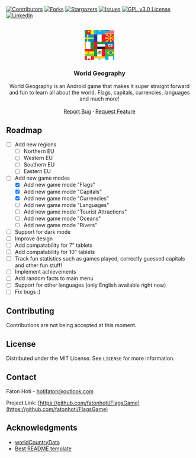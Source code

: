 <div id="top"></div>
<!--
*** Thanks for checking out the Best-README-Template. If you have a suggestion
*** that would make this better, please fork the repo and create a pull request
*** or simply open an issue with the tag "enhancement".
*** Don't forget to give the project a star!
*** Thanks again! Now go create something AMAZING! :D
-->



<!-- PROJECT SHIELDS -->
<!--
*** I'm using markdown "reference style" links for readability.
*** Reference links are enclosed in brackets [ ] instead of parentheses ( ).
*** See the bottom of this document for the declaration of the reference variables
*** for contributors-url, forks-url, etc. This is an optional, concise syntax you may use.
*** https://www.markdownguide.org/basic-syntax/#reference-style-links
-->
[![Contributors][contributors-shield]][contributors-url]
[![Forks][forks-shield]][forks-url]
[![Stargazers][stars-shield]][stars-url]
[![Issues][issues-shield]][issues-url]
[![GPL v3.0 License][license-shield]][license-url]
[![LinkedIn][linkedin-shield]][linkedin-url]



<!-- PROJECT LOGO -->
<br />
<div align="center">
  <a href="https://github.com/fatonhoti/Flags">
    <img src="images/logo.png" alt="Logo" width="80" height="80">
  </a>

<h3 align="center">World Geography</h3>
  <p align="center">
    World Geography is an Android game that makes it super straight forward and fun to learn all about the world. Flags, capitals, currencies, languages and much more!
    <br />
    <br />
    <a href="https://github.com/fatonhoti/Flags/issues">Report Bug</a>
    ·
    <a href="https://github.com/fatonhoti/Flags/issues">Request Feature</a>
  </p>
</div>

<!-- ROADMAP -->
## Roadmap

- [ ] Add new regions
  - [ ] Northern EU
  - [ ] Western EU
  - [ ] Southern EU
  - [ ] Eastern EU
- [ ] Add new game modes
  - [x] Add new game mode "Flags"
  - [x] Add new game mode "Capitals"
  - [x] Add new game mode "Currencies"
  - [ ] Add new game mode "Languages"
  - [ ] Add new game mode "Tourist Attractions"
  - [ ] Add new game mode "Oceans"
  - [ ] Add new game mode "Rivers"
- [ ] Support for dark mode
- [ ] Improve design
- [ ] Add compatability for 7" tablets
- [ ] Add compatability for 10" tablets
- [ ] Track fun statistics such as games played, correctly guessed capitals and other fun stuff!
- [ ] Implement achievements
- [ ] Add random facts to main menu
- [ ] Support for other languages (only English available right now)
- [ ] Fix bugs :)

<!-- CONTRIBUTING -->
## Contributing

Contributions are not being accepted at this moment.
<!-- Contributions are what make the open source community such an amazing place to learn, inspire, and create. Any contributions you make are **greatly appreciated**.

If you have a suggestion that would make this better, please fork the repo and create a pull request. You can also simply open an issue with the tag "enhancement".
Don't forget to give the project a star! Thanks again!

1. Fork the Project
2. Make your changes
3. Make a commit
5. Open a Pull Request -->

<!-- LICENSE -->
## License

Distributed under the MIT License. See `LICENSE` for more information.

<!-- CONTACT -->
## Contact

Faton Hoti - hotifaton@outlook.com

Project Link: [https://github.com/fatonhoti/FlagsGame](https://github.com/fatonhoti/FlagsGame)

<!-- ACKNOWLEDGMENTS -->
## Acknowledgments

* [worldCountryData](https://github.com/blongho/worldCountryData)
* [Best README template](https://github.com/othneildrew/Best-README-Template)

<!-- MARKDOWN LINKS & IMAGES -->
<!-- https://www.markdownguide.org/basic-syntax/#reference-style-links -->
[contributors-shield]: https://img.shields.io/github/contributors/fatonhoti/FlagsGame.svg?style=for-the-badge
[contributors-url]: https://github.com/fatonhoti/FlagsGame/graphs/contributors
[forks-shield]: https://img.shields.io/github/forks/fatonhoti/FlagsGame.svg?style=for-the-badge
[forks-url]: https://github.com/fatonhoti/FlagsGame/network/members
[stars-shield]: https://img.shields.io/github/stars/fatonhoti/Flags.svg?style=for-the-badge
[stars-url]: https://github.com/fatonhoti/Flags/stargazers
[issues-shield]: https://img.shields.io/github/issues/fatonhoti/FlagsGame.svg?style=for-the-badge
[issues-url]: https://github.com/fatonhoti/FlagsGame/issues
[license-shield]: https://img.shields.io/github/license/fatonhoti/FlagsGame.svg?style=for-the-badge
[license-url]: https://github.com/fatonhoti/Flags/blob/main/LICENSE.txt
[linkedin-shield]: https://img.shields.io/badge/-LinkedIn-black.svg?style=for-the-badge&logo=linkedin&colorB=555
[linkedin-url]: https://www.linkedin.com/in/faton-hoti-8318b0224/
